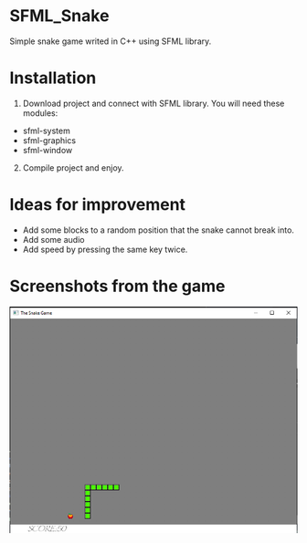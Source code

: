 # SFML_Snake
Simple snake game writed in C++ using SFML library.

# Installation
1. Download project and connect with SFML library. You will need these modules:
  - sfml-system
  - sfml-graphics
  - sfml-window
2. Compile project and enjoy.

# Ideas for improvement
 - Add some blocks to a random position that the snake cannot break into.
 - Add some audio
 - Add speed by pressing the same key twice.

# Screenshots from the game
![Screenshot from the game](/images/game.png)
